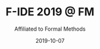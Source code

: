 ---
title: F-IDE 2019  @ FM
subtitle: Affiliated to Formal Methods 
summary: __PC chair__ - Workshop on Formal Integrated Development Environment
# authors:
# - joseproenca
tags: []
categories: []
date: "2019-10-07"
# lastMod: "2019-09-05T00:00:00Z"
featured: true
draft: false

# Featured image
# To use, add an image named `featured.jpg/png` to your page's folder. 
image:
  caption: ""
  focal_point: ""

# Projects (optional).
#   Associate this post with one or more of your projects.
#   Simply enter your project's folder or file name without extension.
#   E.g. `projects = ["internal-project"]` references 
#   `content/project/deep-learning/index.md`.
#   Otherwise, set `projects = []`.
projects: []

# Optional external URL for project (replaces project detail page).
external_link: https://fideworkshop2019.inesctec.pt
---